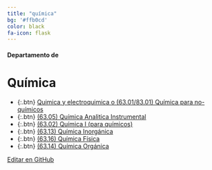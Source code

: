 ```yaml
---
title: "química"
bg: '#ffb0cd'
color: black
fa-icon: flask
---
```

#### Departamento de
# Química

<!---
No poner los links de t.joinchat directamente,
>>>> NO USAR https://www.protectyourlinks.com/ <<<<
En lugar de https://t.me/joinchat/SaraSasasa-sa poner j/SaraSasasa-sa
-->

<!---*  {:.btn} <i class="fas fa-atom"></i> [Diseño de Reactores]()-->
*  {:.btn} <i class="fas fa-vial"></i> [Quimica y electroquimica o (63.01/83.01) Química para no-químicos](j/DMszTlfkY4Ned0PyymMv8g)
*  {:.btn} <i class="fas fa-atom"></i> [(63.05) Química Analitica Instrumental](j/L1w71IwFadRjNGZh)
*  {:.btn} <i class="fas fa-atom"></i> [(63.02) Química I (para químicos)](j/POQZdRnZD-L-vOHVZGGoLg)
*  {:.btn} <i class="fas fa-atom"></i> [(63.13) Química Inorgánica](j/huE3OffnFlcwYTFh)
*  {:.btn} <i class="fas fa-atom"></i> [(63.16) Química Física](j/Jc7ysMXMj642ZGIx)
*  {:.btn} <i class="fas fa-atom"></i> [(63.14) Química Orgánica](j/-qwZvXHDOJA5ZGUx)

<span class="editongithub">
	<a href="{{site.github.repository_url}}/blob/master/{{page.path}}">
		<i class="fas fa-pen"></i> Editar en GitHub
	</a>
</span>
